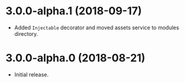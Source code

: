 # 3.0.0-alpha.1 (2018-09-17)

- Added `Injectable` decorator and moved assets service to modules directory.


# 3.0.0-alpha.0 (2018-08-21)

- Initial release.
